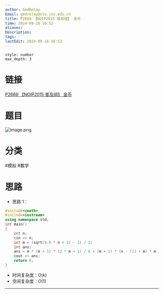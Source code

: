 ```yaml
---
author: GedRelay
Email: gedrelay@stu.jnu.edu.cn
title: P2669 【NOIP2015 普及组】 金币
time: 2024-09-16 16:52
aliases: 
Description: 
tags: 
lastEdit: 2024-09-16-16:53
---
```


```toc
style: number
max_depth: 3
```

# 链接
[P2669 【NOIP2015 普及组】 金币](https://www.luogu.com.cn/problem/P2669) 

# 题目
![image.png](https://ged-pic-bed.oss-cn-guangzhou.aliyuncs.com/img/202409161652143.png)


# 分类
#模拟 #数学 

# 思路
- 思路 1：


```cpp
#include<cmath>
#include<iostream>
using namespace std;
int main()
{
	int n;
	cin >> n;
	int m = (sqrt(8.0 * n + 1) - 1) / 2;
	int ans;
	ans = m * (m + 1) * (2 * m + 1) / 6 + (m + 1) * (n - ((1 + m) * m / 2));
	cout << ans;
	return 0;
}
```


- 时间复杂度：${O\left( k \right)  }$ 
- 空间复杂度：${O\left( 1 \right)  }$ 


---


